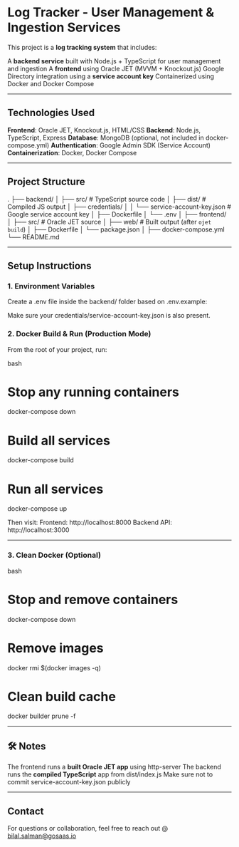 # Log Tracker - User Management & Ingestion Services

This project is a **log tracking system** that includes:

A **backend service** built with Node.js + TypeScript for user management and ingestion
A **frontend** using Oracle JET (MVVM + Knockout.js)
Google Directory integration using a **service account key**
Containerized using Docker and Docker Compose

---

## Technologies Used

**Frontend**: Oracle JET, Knockout.js, HTML/CSS
**Backend**: Node.js, TypeScript, Express
**Database**: MongoDB (optional, not included in docker-compose.yml)
**Authentication**: Google Admin SDK (Service Account)
**Containerization**: Docker, Docker Compose

---

## Project Structure

.
├── backend/
│   ├── src/                          # TypeScript source code
│   ├── dist/                         # Compiled JS output
│   ├── credentials/
│   │   └── service-account-key.json  # Google service account key
│   ├── Dockerfile
│   └── .env
│
├── frontend/
│   ├── src/                          # Oracle JET source
│   ├── web/                          # Built output (after `ojet build`)
│   ├── Dockerfile
│   └── package.json
│
├── docker-compose.yml
└── README.md

---

##  Setup Instructions

### 1. Environment Variables

Create a .env file inside the backend/ folder based on .env.example:



Make sure your credentials/service-account-key.json is also present.


### 2. Docker Build & Run (Production Mode)

From the root of your project, run:

bash
# Stop any running containers
docker-compose down

# Build all services
docker-compose build

# Run all services
docker-compose up

Then visit:
Frontend: http://localhost:8000
Backend API: http://localhost:3000

---

### 3. Clean Docker (Optional)

bash
# Stop and remove containers
docker-compose down

# Remove images
docker rmi $(docker images -q)

# Clean build cache
docker builder prune -f

---

## 🛠 Notes

The frontend runs a **built Oracle JET app** using http-server
The backend runs the **compiled TypeScript** app from dist/index.js
Make sure not to commit service-account-key.json publicly

---

## Contact

For questions or collaboration, feel free to reach out @ bilal.salman@gosaas.io